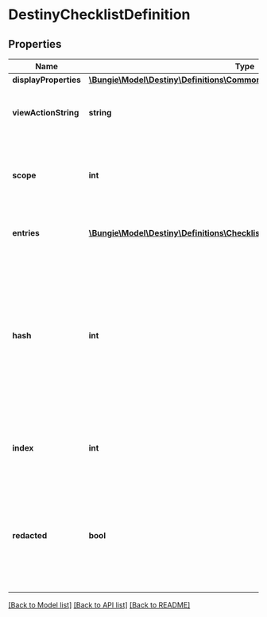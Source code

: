 # DestinyChecklistDefinition

## Properties
Name | Type | Description | Notes
------------ | ------------- | ------------- | -------------
**displayProperties** | [**\Bungie\Model\Destiny\Definitions\Common\DestinyDisplayPropertiesDefinition**](DestinyDisplayPropertiesDefinition.md) |  | [optional] 
**viewActionString** | **string** | A localized string prompting you to view the checklist. | [optional] 
**scope** | **int** | Indicates whether you will find this checklist on the Profile or Character components. | [optional] 
**entries** | [**\Bungie\Model\Destiny\Definitions\Checklists\DestinyChecklistEntryDefinition[]**](DestinyChecklistEntryDefinition.md) | The individual checklist items. Gotta catch &#39;em all. | [optional] 
**hash** | **int** | The unique identifier for this entity. Guaranteed to be unique for the type of entity, but not globally.  When entities refer to each other in Destiny content, it is this hash that they are referring to. | [optional] 
**index** | **int** | The index of the entity as it was found in the investment tables. | [optional] 
**redacted** | **bool** | If this is true, then there is an entity with this identifier/type combination, but BNet is not yet allowed to show it. Sorry! | [optional] 

[[Back to Model list]](../README.md#documentation-for-models) [[Back to API list]](../README.md#documentation-for-api-endpoints) [[Back to README]](../README.md)


